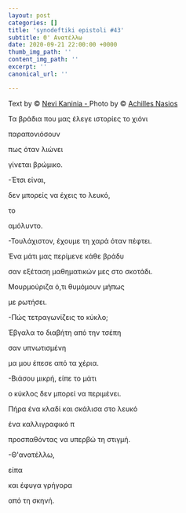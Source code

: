 ```yaml
---
layout: post
categories: []
title: 'synodeftiki epistoli #43'
subtitle: Θ' Ανατέλλω
date: 2020-09-21 22:00:00 +0000
thumb_img_path: ''
content_img_path: ''
excerpt: ''
canonical_url: ''

---
```

Text by © <a href="https://www.facebook.com/nevi.kaninia" target="blank">Nevi Kaninia - </a>Photo by © <a href="https://anikon.org/" target="blank">Achilles Nasios</a>

Τα βράδια που μας έλεγε ιστορίες το χιόνι

παραπονιόσουν

πως όταν λιώνει

γίνεται βρώμικο.

\-Έτσι είναι,

δεν μπορείς να έχεις το λευκό,

το

αμόλυντο.

\-Τουλάχιστον, έχουμε τη χαρά όταν πέφτει.

Ένα μάτι μας περίμενε κάθε βράδυ

σαν εξέταση μαθηματικών μες στο σκοτάδι.

Μουρμούριζα ό,τι θυμόμουν μήπως

με ρωτήσει.

\-Πώς τετραγωνίζεις το κύκλο;

Έβγαλα το διαβήτη από την τσέπη

σαν υπνωτισμένη

 μα μου έπεσε από τα χέρια.

\-Βιάσου μικρή, είπε το μάτι

ο κύκλος δεν μπορεί να περιμένει.

Πήρα ένα κλαδί και σκάλισα στο λευκό

ένα καλλιγραφικό π

προσπαθόντας να υπερβώ τη στιγμή.

\-Θ'ανατέλλω,

είπα

και έφυγα γρήγορα

από τη σκηνή.